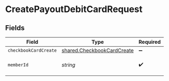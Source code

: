 # CreatePayoutDebitCardRequest


## Fields

| Field                                                                    | Type                                                                     | Required                                                                 | Description                                                              |
| ------------------------------------------------------------------------ | ------------------------------------------------------------------------ | ------------------------------------------------------------------------ | ------------------------------------------------------------------------ |
| `checkbookCardCreate`                                                    | [shared.CheckbookCardCreate](../../models/shared/checkbookcardcreate.md) | :heavy_minus_sign:                                                       | N/A                                                                      |
| `memberId`                                                               | *string*                                                                 | :heavy_check_mark:                                                       | Unique identifier of a member                                            |